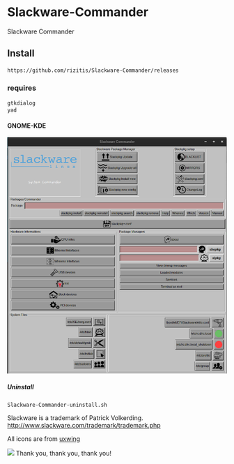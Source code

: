 # Slackware-Commander
Slackware Commander

## Install
```
https://github.com/rizitis/Slackware-Commander/releases
```
### requires
```
gtkdialog
yad
```

#### GNOME-KDE
![Slackware-Commander](https://github.com/rizitis/Slackware-Commander/raw/main/Slackware-Commander.png)


##### Uninstall
```
Slackware-Commander-uninstall.sh
```


Slackware is a trademark of Patrick Volkerding.
http://www.slackware.com/trademark/trademark.php

All icons are from [uxwing](https://uxwing.com/license/)

![](https://github.com/rizitis/Slackware-Commander/raw/main/logo.svg)
Thank you, thank you, thank you!